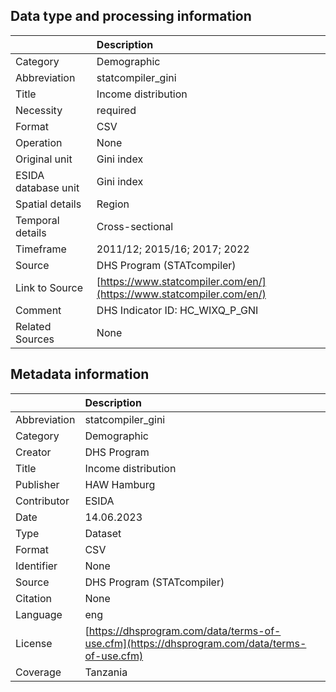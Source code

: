 ## Data type and processing information 

|                     | Description                                                          |
|:--------------------|:---------------------------------------------------------------------|
| Category            | Demographic                                                          |
| Abbreviation        | statcompiler_gini                                                    |
| Title               | Income distribution                                                  |
| Necessity           | required                                                             |
| Format              | CSV                                                                  |
| Operation           | None                                                                 |
| Original unit       | Gini index                                                           |
| ESIDA database unit | Gini index                                                           |
| Spatial details     | Region                                                               |
| Temporal details    | Cross-sectional                                                      |
| Timeframe           | 2011/12; 2015/16; 2017; 2022                                         |
| Source              | DHS Program (STATcompiler)                                           |
| Link to Source      | [https://www.statcompiler.com/en/](https://www.statcompiler.com/en/) |
| Comment             | DHS Indicator ID: HC_WIXQ_P_GNI                                      |
| Related Sources     | None                                                                 |

## Metadata information 

|              | Description                                                                                  |
|:-------------|:---------------------------------------------------------------------------------------------|
| Abbreviation | statcompiler_gini                                                                            |
| Category     | Demographic                                                                                  |
| Creator      | DHS Program                                                                                  |
| Title        | Income distribution                                                                          |
| Publisher    | HAW Hamburg                                                                                  |
| Contributor  | ESIDA                                                                                        |
| Date         | 14.06.2023                                                                                   |
| Type         | Dataset                                                                                      |
| Format       | CSV                                                                                          |
| Identifier   | None                                                                                         |
| Source       | DHS Program (STATcompiler)                                                                   |
| Citation     | None                                                                                         |
| Language     | eng                                                                                          |
| License      | [https://dhsprogram.com/data/terms-of-use.cfm](https://dhsprogram.com/data/terms-of-use.cfm) |
| Coverage     | Tanzania                                                                                     |